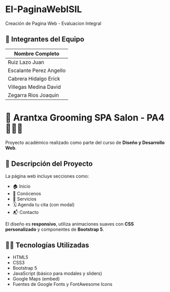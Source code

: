 # EI-PaginaWebISIL
Creación de Pagina Web - Evaluacion Integral
## 👥 Integrantes del Equipo

| Nombre Completo          |
|--------------------------|
| Ruiz Lazo Juan           | 
| Escalante Perez Angello  | 
| Cabrera Hidalgo Erick    |
| Villegas Medina David    |
| Zegarra Rios Joaquin     |

# 🐶 Arantxa Grooming SPA Salon - PA4 💇‍♀️🛁

Proyecto académico realizado como parte del curso de **Diseño y Desarrollo Web**.
## 📌 Descripción del Proyecto

La página web incluye secciones como:

- 🏠 Inicio
- 📖 Conócenos
- 🐾 Servicios
- 🗓️ Agenda tu cita (con modal)
- 📬 Contacto

El diseño es **responsivo**, utiliza animaciones suaves con **CSS personalizado** y componentes de **Bootstrap 5**.

## 👨‍💻 Tecnologías Utilizadas

- HTML5
- CSS3
- Bootstrap 5
- JavaScript (básico para modales y sliders)
- Google Maps (embed)
- Fuentes de Google Fonts y FontAwesome Icons
